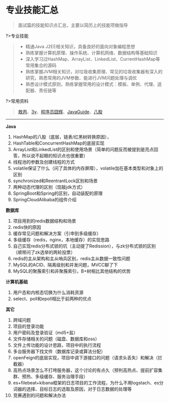# 专业技能汇总

> 面试篇的技能知识点汇总，主要以简历上的技能项做指导

?>专业技能

> - 精通Java J2EE相关知识，具备良好的面向对象编程思想
> - 熟练掌握计算机原理、操作系统、计算机网络、数据结构等基础知识
> - 深入学习过HashMap、ArrayList、LinkedList、CurrentHashMap等常用集合的源码
> - 熟练掌握JVM相关知识，对垃圾收集原理、常见的垃圾收集器有深入的研究，熟悉常用的JVM参数、能进行JVM问题处理与调优
> - 熟悉设计模式原则，熟练掌握常用的设计模式：模板、单例、代理、适配器、责任链等

?>常用资料

> [敖丙](https://github.com/AobingJava/JavaFamily)、[3y](https://gitee.com/zhongfucheng/athena#https://gitee.com/link?target=https%3A%2F%2Fmp.weixin.qq.com%2Fs%3F__biz%3DMzI4Njg5MDA5NA%3D%3D%26mid%3D2247484609%26idx%3D1%26sn%3D4c053236699fde3c2db1241ab497487b%26chksm%3Debd745c0dca0ccd682e91938fc30fa947df1385b06d6ae9bb52514967b0736c66684db2f1ac9%23%23%23rd)、[程序员囧辉](https://joonwhee.blog.csdn.net/?type=blog)、[JavaGuide](https://javaguide.cn/)、[八股](https://blog.csdn.net/qq_43061290/article/details/124473691)

------

**Java**

1. HashMap的八股（底层，链表/红黑树转换原因），
2. HashTable和ConcurrentHashMap的底层实现
3. ArrayList和LinkedList的区别和使用场景（简单的问题反而被提到是亮点回答，所以说不起眼的知识点也很重要）
4. 线程池的参数及创建线程的方式
5. volatile保证了什么（问了具体的内存屏障），volatile加在基本类型和对象上的区别
6. synchronized和ReentrantLock区别和场景
9. 两种动态代理的区别（现敲jdk方式）
10. SpringBoot和Spring的区别，自动装配的原理
11. SpringCloudAlibaba的组件介绍

**数据库**

1. 项目用到的redis数据结构和场景
2. redis快的原因
3. 缓存常见问题和解决方案（引申到多级缓存）
4. 多级缓存（redis，nginx，本地缓存）的实现思路
5. 自己实现redis分布式锁的坑（主动提了Redission），与zk分布式锁的区别（顺带问了zk选举的两轮投票）
6. redis的主从架构和主从哨兵区别，redis主从数据一致性问题
7. MySQL的ACID、隔离级别和并发问题，MVCC聊了下
8. MySQL的聚蔟索引和非聚蔟索引，B+树相比其他结构的优势

**计算机基础**

1. 用户态和内核态切换为什么消耗资源
2. select、poll和epoll相比于前两种的优点

**其它**

1. 跨域问题
2. 项目的登录功能
3. 用户密码及登录验证（md5+盐）
4. 文件存储相关的问题（磁盘、数据库和oss）
5. 文件上传功能的设计思路，项目中的执行流程
6. 多台服务器下找文件（数据库记录或算法分配）
7. openFeign的底层实现，项目中调下游接口的问题（请求头丢失）和解决（拦截器）
8. 高热点场景怎么不打垮服务器，这个讨论的有点久（预判高热点、提前扩容集群、预热、多级缓存、服务治理手段）
9. es+filebeat+kibana框架的日志项目的工作流程，为什么不用logstach、es分词器的选择、目标日志的选取及原因，对于日志数据的处理等
10. 竞赛遇到的问题和解决办法

